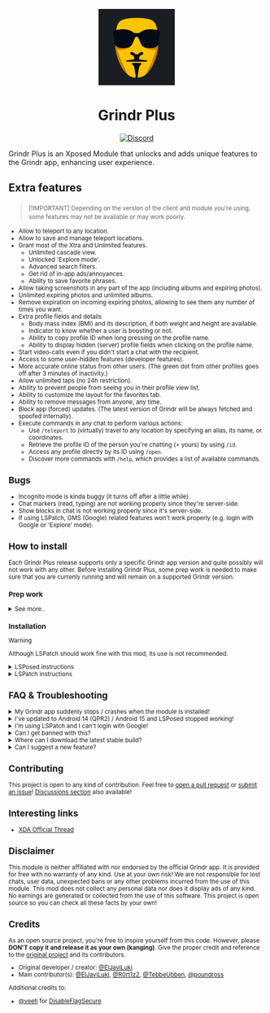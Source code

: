 <p align="center" style="border-radius: 50%;">
  <img src="gplus_icon.svg" alt="Grindr Plus Icon" width="150" height="150">
</p>

<h1 align="center">Grindr Plus</h1>
<p align="center">
  <a href="https://discord.gg/SPb6Kc7S4C">
    <img src="https://img.shields.io/discord/1161706617729974352?label=Discord&logo=discord&style=for-the-badge" alt="Discord">
  </a>
</p>
Grindr Plus is an Xposed Module that unlocks and adds unique features to the Grindr app, enhancing user experience.

## Extra features
> <small>[!IMPORTANT]
> Depending on the version of the client and module you're using, some features may not be available or may work poorly.
- Allow to teleport to any location.
- Allow to save and manage teleport locations.
- Grant most of the Xtra and Unlimited features.
    -   Unlimited cascade view.
    -   Unlocked 'Explore mode'.
    -   Advanced search filters.
    -   Get rid of in-app ads/annoyances.
    -   Ability to save favorite phrases.
- Allow taking screenshots in any part of the app (including albums and expiring photos).
- Unlimited expiring photos and unlimited albums.
- Remove expiration on incoming expiring photos, allowing to see them any number of times you want.
- Extra profile fields and details
    -   Body mass index (BMI) and its description, if both weight and height are available.
    -   Indicator to know whether a user is boosting or not.
    -   Ability to copy profile ID when long pressing on the profile name.
    -   Ability to display hidden (server) profile fields when clicking on the profile name.
- Start video-calls even if you didn't start a chat with the recipient.
- Access to some user-hidden features (developer features).
- More accurate online status from other users. (The green dot from other profiles goes off after 3 minutes of inactivity.)
- Allow unlimited taps (no 24h restriction).
- Ability to prevent people from seeing you in their profile view list.
- Ability to customize the layout for the favorites tab.
- Ability to remove messages from anyone, any time.
- Block app (forced) updates. (The latest version of Grindr will be always fetched and spoofed internally).
- Execute commands in any chat to perform various actions:
    - Use `/teleport` to (virtually) travel to any location by specifying an alias, its name, or coordinates.
    - Retrieve the profile ID of the person you're chatting (+ yours) by using `/id`.
    - Access any profile directly by its ID using `/open`.
    - Discover more commands with `/help`, which provides a list of available commands.

## Bugs
* Incognito mode is kinda buggy (it turns off after a little while).
* Chat markers (read, typing) are not working properly since they're server-side.
* Show blocks in chat is not working properly since it's server-side.
* If using LSPatch, GMS (Google) related features won't work properly (e.g. login with Google or 'Explore' mode).

## How to install
Each Grindr Plus release supports only a specific Grindr app version and quite possibly will not work with any other. Before installing Grindr Plus, some prep work is needed to make sure that you are currenly running and will remain on a supported Grindr version.

### Prep work
<details>
  <summary>See more..</summary>

1. If you use Play Store auto update (most likely), disable auto update for the Grindr app:
    - Go to the Play Store and open the Grindr app page.
    - Click on the 3 dots (overflow menu) and untick "enable auto update".
2. Check the Grindr version currently installed on your device.
    - If it matches the required version, you are ready to install the mod.
    - If it is older than the required version, go to [APKMirror](https://www.apkmirror.com/apk/grindr-llc/grindr-gay-chat-meet-date/) and download and install the required version. Check that Grindr works before proceeding.
    - If your version is newer than the required version, you have 2 options:
        - Wait for the Grindr Plus dev to maybe release a newer Plus. In the meantime, your Grindr will continue to work but will not auto update.
        - Downgrade your Grindr. You are likely rooted, so maybe you have a recent local app backup to restore. Or you can take a backup, install the older version, and restore only the app data afterwards (which might or might not explode in your face). Or you can simply do a clean install of the older version. Consider backing up messages using the Grindr backup service before uninstalling. And you might want to take a local app backup too, just in case. **However you downgrade Grindr, you probably need to immediately disable Play Store auto update again afterwards.** And double-check that Grindr works before continuing.
</details>

### Installation
> [!WARNING]  
> Although LSPatch should work fine with this mod, its use is not recommended.
<details>
  <summary>LSPosed instructions</summary>

1. **Root your device**:
    - There is no specific guide for this, you will have to look it up on your own. LSPosed only supports Magisk and KernelSU
    - If you can't root your phone either because you can't unlock the bootloader or another reason, you will have to use LSPatch

2. **Install LSPosed**:
    - (For Riru flavor) Install [Riru](https://github.com/RikkaApps/Riru/releases/latest) v26.1.7+.
    - [Download](https://github.com/LSPosed/LSPosed/blob/master/README.md#download) and install LSPosed in Magisk / KernelSU app.
    - Reboot your device.
    - Open LSPosed manager from notification and make sure to configure it.

3. **Enable GrindrPlus**:
    - Install both the latest release of GrindrPlus and the corresponding Grindr version.
    - Open LSPosed (you can use the 'Android System' notification), go to Modules and select GrindrPlus.
    - Enable the module and make sure the Grindr app is selected within the module scope list.

4. **Complete the setup**:
    - Open Grindr. You should now be able to use Grindr with GrindrPlus enhancements.
</details>
<details>
  <summary>LSPatch instructions</summary>

1. **Download necessary tools**:
    - [Shizuku](https://play.google.com/store/apps/details?id=moe.shizuku.privileged.api)
    - [LSpatch Manager](https://github.com/LSPosed/LSPatch/releases)
    - [GrindrPlus](https://github.com/R0rt1z2/GrindrPlus/releases)
    - [Grindr APK from APKMirror](https://www.apkmirror.com/apk/grindr-llc/grindr-gay-chat-meet-date)

2. **Set up Shizuku**:
    - Enable ADB debugging, connect your phone to a computer, and open Shizuku.
    - Follow on-screen commands to start Shizuku.

3. **Patch Grindr with LSpatch**:
    - Make sure to have previously installed the required Grindr version.
    - Open LSpatch and connect it to Shizuku.
    - Go to the manage view, add Grindr, and set "Signature bypass" to "lv2".

5. **Choose Patch Mode**:
    - For Local Mode: Start Patch, install the patched app, and select Grindr Plus in Module scope.
    - For Embedded Mode: Embed modules, select Grindr Plus, start patch, and install the patched app.

6. **Complete the setup**:
    - Open Grindr. You should now be able to use Grindr with GrindrPlus enhancements.
</details>

## FAQ & Troubleshooting
<details>
  <summary>My Grindr app suddenly stops / crashes when the module is installed!</summary> 

- Check if the module supports the app version. Grindr has lots of obfuscated symbols that change in each app update and the module couldn't work (or couldn't work properly).
</details>
<details>
  <summary>I've updated to Android 14 (QPR2) / Android 15 and LSPosed stopped working!</summary> 

- The development of LSPosed is currently frozen and that is why, no new updates have been released to support new Android versions. As an alternative, you can use [this **unofficial** fork](https://github.com/mywalkb/LSPosed_mod).
</details>
<details>
  <summary>I'm using LSPatch and I can't login with Google!</summary> 

- As mentioned above, when using LSPatch the original signature of the application is invalidated which causes all functions related to Google Services (GMS) to not work properly.
</details>
<details>
  <summary>Can I get banned with this?</summary>

- Obviously, however, the risk is very low, and there have been no reported cases of bans related to using this mod.
</details>
<details>
  <summary>Where can I download the latest stable build?</summary>

- https://github.com/R0rt1z2/GrindrPlus/releases
</details>
<details>
  <summary>Can I suggest a new feature?</summary>

- Feel free to, but keep in mind that every feature, no matter how small, has a lot of work behind it, so please be patient and understand that sometimes it is impossible to implement certain things due to the nature of how LSPosed works.
</details>

## Contributing
This project is open to any kind of contribution. Feel free to [open a pull request](https://github.com/R0rt1z2/GrindrPlus/pulls) or [submit an issue](https://github.com/R0rt1z2/GrindrPlus/issues)! [Discussions section](https://github.com/R0rt1z2/GrindrPlus/discussions) also available!

## Interesting links
- [XDA Official Thread](https://forum.xda-developers.com/t/mod-xposed-new-grindr-plus.4461857/#post-87076193)

## Disclaimer
This module is neither affiliated with nor endorsed by the official Grindr app. It is provided for free with no warranty of any kind. Use at your own risk! We are not responsible for lost chats, user data, unexpected bans or any other problems incurred from the use of this module. This mod does not collect any personal data nor does it display ads of any kind. No earnings are generated or collected from the use of this software. This project is open source so you can check all these facts by your own!

## Credits
As an open source project, you're free to inspire yourself from this code. However, please **DON'T copy it and release it as your own (kanging)**. Give the proper credit and reference to the [original project](https://github.com/ElJaviLuki/GrindrPlus) and its contributors.

- Original developer / creator: [@ElJaviLuki](https://github.com/ElJaviLuki)
- Main contributor(s): [@ElJaviLuki](https://github.com/ElJaviLuki), [@R0rt1z2](https://github.com/R0rt1z2), [@TebbeUbben](https://github.com/TebbeUbben), [@poundross](https://github.com/poundross)

Additional credits to:
- [@veeti](https://github.com/veeti) for [DisableFlagSecure](https://github.com/veeti/DisableFlagSecure)